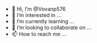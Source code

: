 - 👋 Hi, I’m @Vovanp576
- 👀 I’m interested in ...
- 🌱 I’m currently learning ...
- 💞️ I’m looking to collaborate on ...
- 📫 How to reach me ...

<!---
Vovanp576/Vovanp576 is a ✨ special ✨ repository because its `README.md` (this file) appears on your GitHub profile.
You can click the Preview link to take a look at your changes.
--->
